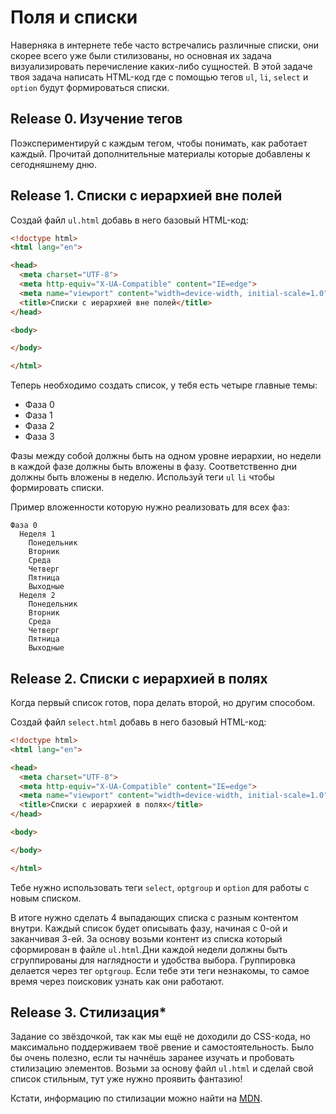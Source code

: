 # Поля и списки

Наверняка в интернете тебе часто встречались различные списки, они скорее всего уже были стилизованы, но основная их задача визуализировать перечисление каких-либо сущностей. В этой задаче твоя задача написать HTML-код где с помощью тегов `ul`, `li`, `select` и `option` будут формироваться списки.

## Release 0. Изучение тегов

Поэкспериментируй с каждым тегом, чтобы понимать, как работает каждый.
Прочитай дополнительные материалы которые добавлены к сегодняшнему дню.

## Release 1. Списки с иерархией вне полей

Создай файл `ul.html` добавь в него базовый HTML-код:

```html
<!doctype html>
<html lang="en">

<head>
  <meta charset="UTF-8">
  <meta http-equiv="X-UA-Compatible" content="IE=edge">
  <meta name="viewport" content="width=device-width, initial-scale=1.0">
  <title>Списки с иерархией вне полей</title>
</head>

<body>

</body>

</html>
```

Теперь необходимо создать список, у тебя есть четыре главные темы:
- Фаза 0
- Фаза 1
- Фаза 2
- Фаза 3

Фазы между собой должны быть на одном уровне иерархии, но недели в каждой фазе должны быть вложены в фазу.
Соответственно дни должны быть вложены в неделю. Используй теги `ul` `li` чтобы формировать списки.

Пример вложенности которую нужно реализовать для всех фаз:

```plain
Фаза 0
  Неделя 1
    Понедельник
    Вторник
    Среда
    Четверг
    Пятница
    Выходные
  Неделя 2
    Понедельник
    Вторник
    Среда
    Четверг
    Пятница
    Выходные
```

## Release 2. Списки с иерархией в полях

Когда первый список готов, пора делать второй, но другим способом.

Создай файл `select.html` добавь в него базовый HTML-код:

```html
<!doctype html>
<html lang="en">

<head>
  <meta charset="UTF-8">
  <meta http-equiv="X-UA-Compatible" content="IE=edge">
  <meta name="viewport" content="width=device-width, initial-scale=1.0">
  <title>Списки с иерархией в полях</title>
</head>

<body>

</body>

</html>
```

Тебе нужно использовать теги `select`, `optgroup` и `option` для работы с новым списком.

В итоге нужно сделать 4 выпадающих списка с разным контентом внутри. Каждый список будет описывать фазу, начиная с 0-ой и заканчивая 3-ей. За основу возьми контент из списка который сформирован в файле `ul.html`.Дни каждой недели должны быть сгруппированы для наглядности и удобства выбора. Группировка делается через тег `optgroup`. Если тебе эти теги незнакомы, то самое время через поисковик узнать как они работают.

## Release 3. Стилизация*

Задание со звёздочкой, так как мы ещё не доходили до CSS-кода, но максимально поддерживаем твоё рвение и самостоятельность.
Было бы очень полезно, если ты начнёшь заранее изучать и пробовать стилизацию элементов.
Возьми за основу файл `ul.html` и сделай свой список стильным, тут уже нужно проявить фантазию!

Кстати, информацию по стилизации можно найти на [MDN](https://developer.mozilla.org/ru/docs/Web/HTML/Element/style).
